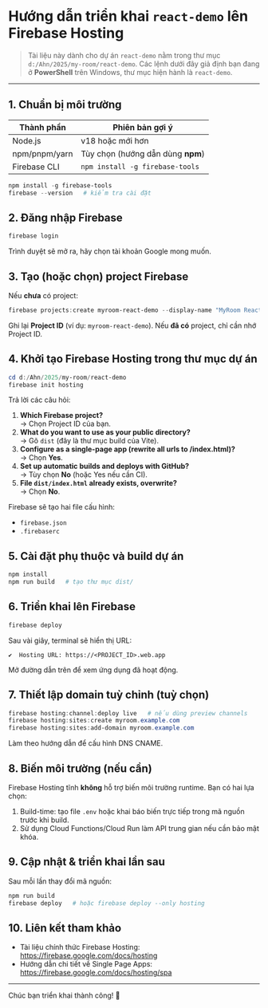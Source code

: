 # Hướng dẫn triển khai `react-demo` lên Firebase Hosting

> Tài liệu này dành cho dự án `react-demo` nằm trong thư mục `d:/Ahn/2025/my-room/react-demo`. Các lệnh dưới đây giả định bạn đang ở **PowerShell** trên Windows, thư mục hiện hành là `react-demo`.

---

## 1. Chuẩn bị môi trường

| Thành phần | Phiên bản gợi ý |
|------------|-----------------|
| Node.js    | v18 hoặc mới hơn|
| npm/pnpm/yarn | Tùy chọn (hướng dẫn dùng **npm**) |
| Firebase CLI | `npm install -g firebase-tools` |

```powershell
npm install -g firebase-tools
firebase --version   # kiểm tra cài đặt
```

## 2. Đăng nhập Firebase

```powershell
firebase login
```

Trình duyệt sẽ mở ra, hãy chọn tài khoản Google mong muốn.

## 3. Tạo (hoặc chọn) project Firebase

Nếu **chưa** có project:
```powershell
firebase projects:create myroom-react-demo --display-name "MyRoom React Demo"
```

Ghi lại **Project ID** (ví dụ: `myroom-react-demo`). Nếu **đã có** project, chỉ cần nhớ Project ID.

## 4. Khởi tạo Firebase Hosting trong thư mục dự án

```powershell
cd d:/Ahn/2025/my-room/react-demo
firebase init hosting
```

Trả lời các câu hỏi:
1. **Which Firebase project?**  
   → Chọn Project ID của bạn.
2. **What do you want to use as your public directory?**  
   → Gõ `dist` (đây là thư mục build của Vite).
3. **Configure as a single-page app (rewrite all urls to /index.html)?**  
   → Chọn **Yes**.
4. **Set up automatic builds and deploys with GitHub?**  
   → Tùy chọn **No** (hoặc Yes nếu cần CI).
5. **File `dist/index.html` already exists, overwrite?**  
   → Chọn **No**.

Firebase sẽ tạo hai file cấu hình:
- `firebase.json`
- `.firebaserc`

## 5. Cài đặt phụ thuộc và build dự án

```powershell
npm install
npm run build   # tạo thư mục dist/
```

## 6. Triển khai lên Firebase

```powershell
firebase deploy
```

Sau vài giây, terminal sẽ hiển thị URL:  
```
✔  Hosting URL: https://<PROJECT_ID>.web.app
```
Mở đường dẫn trên để xem ứng dụng đã hoạt động.

## 7. Thiết lập domain tuỳ chỉnh (tuỳ chọn)

```powershell
firebase hosting:channel:deploy live   # nếu dùng preview channels
firebase hosting:sites:create myroom.example.com
firebase hosting:sites:add-domain myroom.example.com
```
Làm theo hướng dẫn để cấu hình DNS CNAME.

## 8. Biến môi trường (nếu cần)

Firebase Hosting tĩnh **không** hỗ trợ biến môi trường runtime. Bạn có hai lựa chọn:
1. Build-time: tạo file `.env` hoặc khai báo biến trực tiếp trong mã nguồn trước khi build.
2. Sử dụng Cloud Functions/Cloud Run làm API trung gian nếu cần bảo mật khóa.

## 9. Cập nhật & triển khai lần sau

Sau mỗi lần thay đổi mã nguồn:
```powershell
npm run build
firebase deploy   # hoặc firebase deploy --only hosting
```

## 10. Liên kết tham khảo

- Tài liệu chính thức Firebase Hosting: <https://firebase.google.com/docs/hosting>
- Hướng dẫn chi tiết về Single Page Apps: <https://firebase.google.com/docs/hosting/spa>

---

Chúc bạn triển khai thành công! 🤗